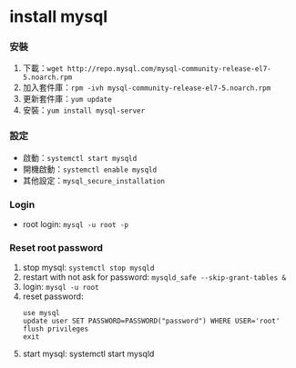 # install mysql


### 安裝
1. 下載：`wget http://repo.mysql.com/mysql-community-release-el7-5.noarch.rpm`
2. 加入套件庫：`rpm -ivh mysql-community-release-el7-5.noarch.rpm`
3. 更新套件庫：`yum update`
4. 安裝：`yum install mysql-server`


### 設定
* 啟動：`systemctl start mysqld`
* 開機啟動：`systemctl enable mysqld`
* 其他設定：`mysql_secure_installation`


### Login
* root login: `mysql -u root -p`


### Reset root password
1. stop mysql: `systemctl stop mysqld`
2. restart with not ask for password: `mysqld_safe --skip-grant-tables &`
3. login: `mysql -u root`
4. reset password:
   ```
   use mysql
   update user SET PASSWORD=PASSWORD("password") WHERE USER='root'
   flush privileges
   exit
   ```
5. start mysql: systemctl start mysqld
